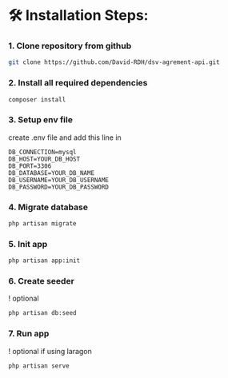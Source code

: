 # 🛠️ Installation Steps:

### 1. Clone repository from github

```bash
git clone https://github.com/David-RDH/dsv-agrement-api.git
```

### 2. Install all required dependencies

```bash
composer install
```

### 3. Setup env file
create .env file and add this line in

```
DB_CONNECTION=mysql
DB_HOST=YOUR_DB_HOST
DB_PORT=3306
DB_DATABASE=YOUR_DB_NAME
DB_USERNAME=YOUR_DB_USERNAME
DB_PASSWORD=YOUR_DB_PASSWORD
```
### 4. Migrate database

```bash
php artisan migrate
```
### 5. Init app

```bash
php artisan app:init
```
### 6. Create seeder
! optional

```bash
php artisan db:seed
```
### 7. Run app
! optional if using laragon

```bash
php artisan serve
```